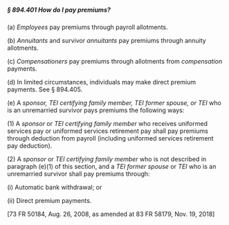 ##### § 894.401 How do I pay premiums? #####

(a) *Employees* pay premiums through payroll allotments.

(b) *Annuitants* and survivor *annuitants* pay premiums through annuity allotments.

(c) *Compensationers* pay premiums through allotments from *compensation* payments.

(d) In limited circumstances, individuals may make direct premium payments. See § 894.405.

(e) A *sponsor, TEI certifying family member, TEI former spouse, or TEI* who is an unremarried survivor pays premiums the following ways:

(1) A *sponsor* or *TEI certifying family member* who receives uniformed services pay or uniformed services retirement pay shall pay premiums through deduction from payroll (including uniformed services retirement pay deduction).

(2) A *sponsor* or *TEI certifying family member* who is not described in paragraph (e)(1) of this section, and a *TEI former spouse* or *TEI* who is an unremarried survivor shall pay premiums through:

(i) Automatic bank withdrawal; or

(ii) Direct premium payments.

[73 FR 50184, Aug. 26, 2008, as amended at 83 FR 58179, Nov. 19, 2018]